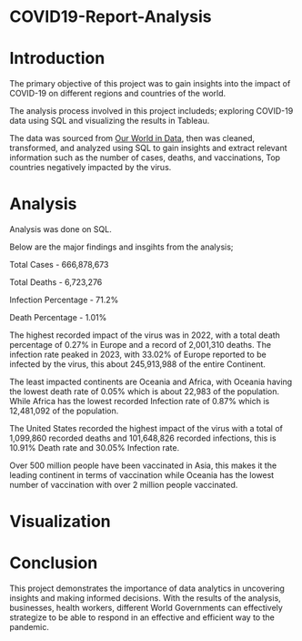 # COVID19-Report-Analysis

# Introduction

The primary objective of this project was to gain insights into the impact of COVID-19 on different regions and countries of the world. 

The analysis process involved in this project includeds; exploring COVID-19 data using SQL and visualizing the results in Tableau.

The data was sourced from [Our World in Data](https://ourworldindata.org/covid-deaths), then was cleaned, transformed, and analyzed using SQL to gain insights and extract relevant information  such as the number of cases, deaths, and vaccinations, Top countries negatively impacted by the virus.


# Analysis

Analysis was done on SQL.

Below are the major findings and insgihts from the analysis;

Total Cases	- 666,878,673

Total Deaths -	6,723,276

Infection Percentage -	71.2%

Death Percentage	 - 1.01%

The highest recorded impact of the virus was in 2022, with a total death percentage of 0.27% in Europe and a record of 2,001,310 deaths. The infection rate peaked in 2023, with 33.02% of Europe reported to be infected by the virus, this about 245,913,988 of the entire Continent.

The least impacted continents are Oceania and Africa, with Oceania having the lowest death rate of 0.05% which is about 22,983 of the population. While Africa has the lowest recorded Infection rate of 0.87% which is 12,481,092 of the population.

The United States recorded the highest impact of the virus with a total of 1,099,860 recorded deaths and 101,648,826 recorded infections, this is 10.91% Death rate and 30.05% Infection rate.

Over 500 million people have been vaccinated in Asia, this makes it the leading continent in terms of vaccination while Oceania has the lowest number of vaccination with over 2 million people vaccinated.

# Visualization


# Conclusion
This  project demonstrates the importance of data analytics in uncovering insights and making informed decisions. With the results of the analysis, businesses, health workers, different World Governments can effectively strategize to be able to respond in an effective and efficient way to the pandemic.

